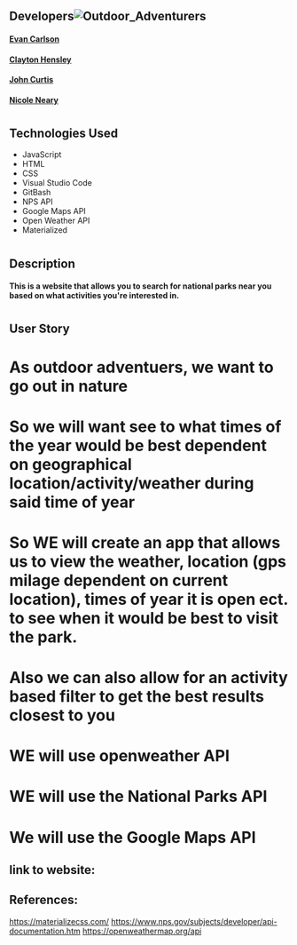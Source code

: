 
## Developers![Outdoor_Adventurers](https://github.com/EvanRC/Outdoor-Adventures/assets/124648885/c083f247-e1fc-4df1-9fbb-c8785d8a01f7)

#### [Evan Carlson](https://github.com/EvanRC)
#### [Clayton Hensley](https://github.com/chensley8)
#### [John Curtis](https://github.com/t4-k1/)
#### [Nicole Neary](https://github.com/nicolemneary)
#
## Technologies Used

* JavaScript
* HTML
* CSS
* Visual Studio Code
* GitBash
* NPS API
* Google Maps API
* Open Weather API
* Materialized
#
## Description
#### This is a website that allows you to search for national parks near you based on what activities you're interested in.

#
## User Story
# As outdoor adventuers, we want to go out in nature
# So we will want see to what times of the year would be best dependent on geographical location/activity/weather during said time of year
# So WE will create an app that allows us to view the weather, location (gps milage dependent on current location), times of year it is open ect. to see when it would be best to visit the park.
# Also we can also allow for an activity based filter to get the best results closest to you
# WE will use openweather API
# WE will use the National Parks API
# We will use the Google Maps API


## link to website:



## References:
https://materializecss.com/
https://www.nps.gov/subjects/developer/api-documentation.htm
https://openweathermap.org/api
